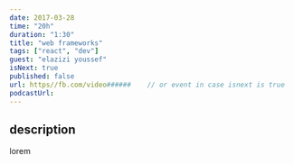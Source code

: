 ```yaml
---
date: 2017-03-28
time: "20h"
duration: "1:30"
title: "web frameworks"
tags: ["react", "dev"]
guest: "elazizi youssef"
isNext: true
published: false
url: https//fb.com/video######    // or event in case isnext is true
podcastUrl:
---
```


## description

lorem
